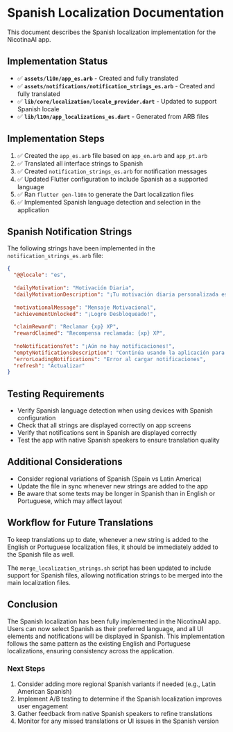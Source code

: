 # Spanish Localization Documentation

This document describes the Spanish localization implementation for the NicotinaAI app.

## Implementation Status

- ✅ **`assets/l10n/app_es.arb`** - Created and fully translated
- ✅ **`assets/notifications/notification_strings_es.arb`** - Created and fully translated
- ✅ **`lib/core/localization/locale_provider.dart`** - Updated to support Spanish locale
- ✅ **`lib/l10n/app_localizations_es.dart`** - Generated from ARB files

## Implementation Steps

1. ✅ Created the `app_es.arb` file based on `app_en.arb` and `app_pt.arb`
2. ✅ Translated all interface strings to Spanish
3. ✅ Created `notification_strings_es.arb` for notification messages
4. ✅ Updated Flutter configuration to include Spanish as a supported language
5. ✅ Ran `flutter gen-l10n` to generate the Dart localization files
6. ✅ Implemented Spanish language detection and selection in the application

## Spanish Notification Strings

The following strings have been implemented in the `notification_strings_es.arb` file:

```json
{
  "@@locale": "es",
  
  "dailyMotivation": "Motivación Diaria",
  "dailyMotivationDescription": "¡Tu motivación diaria personalizada está aquí. Ábrela para obtener tu recompensa de XP!",
  
  "motivationalMessage": "Mensaje Motivacional",
  "achievementUnlocked": "¡Logro Desbloqueado!",
  
  "claimReward": "Reclamar {xp} XP",
  "rewardClaimed": "Recompensa reclamada: {xp} XP",
  
  "noNotificationsYet": "¡Aún no hay notificaciones!",
  "emptyNotificationsDescription": "Continúa usando la aplicación para recibir mensajes motivacionales y logros.",
  "errorLoadingNotifications": "Error al cargar notificaciones",
  "refresh": "Actualizar"
}
```

## Testing Requirements

- Verify Spanish language detection when using devices with Spanish configuration
- Check that all strings are displayed correctly on app screens
- Verify that notifications sent in Spanish are displayed correctly
- Test the app with native Spanish speakers to ensure translation quality

## Additional Considerations

- Consider regional variations of Spanish (Spain vs Latin America)
- Update the file in sync whenever new strings are added to the app
- Be aware that some texts may be longer in Spanish than in English or Portuguese, which may affect layout

## Workflow for Future Translations

To keep translations up to date, whenever a new string is added to the English or Portuguese localization files, it should be immediately added to the Spanish file as well.

The `merge_localization_strings.sh` script has been updated to include support for Spanish files, allowing notification strings to be merged into the main localization files.

## Conclusion

The Spanish localization has been fully implemented in the NicotinaAI app. Users can now select Spanish as their preferred language, and all UI elements and notifications will be displayed in Spanish. This implementation follows the same pattern as the existing English and Portuguese localizations, ensuring consistency across the application.

### Next Steps

1. Consider adding more regional Spanish variants if needed (e.g., Latin American Spanish)
2. Implement A/B testing to determine if the Spanish localization improves user engagement
3. Gather feedback from native Spanish speakers to refine translations
4. Monitor for any missed translations or UI issues in the Spanish version